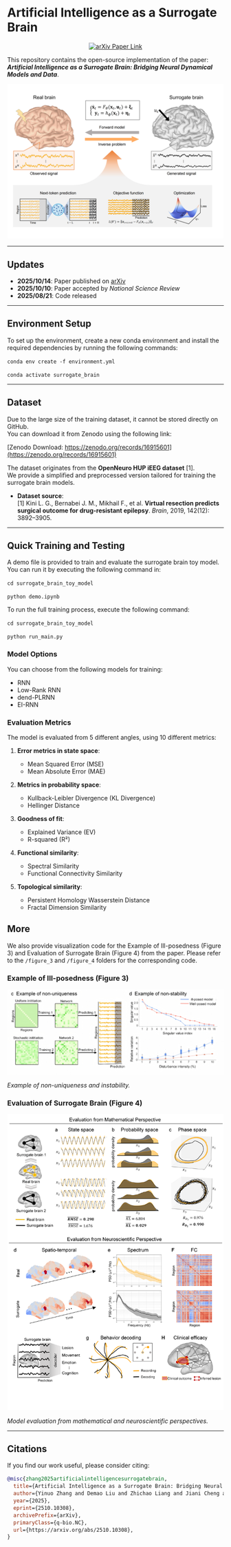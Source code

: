 # Artificial Intelligence as a Surrogate Brain


<p align="center">
  <a href="https://arxiv.org/abs/2510.10308">
    <img src="https://img.shields.io/badge/arxiv.2510.10308-red" alt="arXiv Paper Link"/>
  </a>
</p>

This repository contains the open-source implementation of the paper:  
**_Artificial Intelligence as a Surrogate Brain: Bridging Neural Dynamical Models and Data_**.

![Framework Diagram](Figures/framework.png)

---

## Updates

- **2025/10/14**: Paper published on [arXiv](https://arxiv.org/abs/2510.10308)
- **2025/10/10**: Paper accepted by *National Science Review*
- **2025/08/21**: Code released

---

## Environment Setup

To set up the environment, create a new conda environment and install the required dependencies by running the following commands:

`conda env create -f environment.yml`

`conda activate surrogate_brain`

---

## Dataset

Due to the large size of the training dataset, it cannot be stored directly on GitHub.  
You can download it from Zenodo using the following link:

[Zenodo Download: https://zenodo.org/records/16915601](https://zenodo.org/records/16915601)

The dataset originates from the **OpenNeuro HUP iEEG dataset** [1].  
We provide a simplified and preprocessed version tailored for training the surrogate brain models.

- **Dataset source**:  
  [1] Kini L. G., Bernabei J. M., Mikhail F., et al. **Virtual resection predicts surgical outcome for drug-resistant epilepsy**. *Brain*, 2019, 142(12): 3892–3905.

---

## Quick Training and Testing

A demo file is provided to train and evaluate the surrogate brain toy model.  
You can run it by executing the following command in:

`cd surrogate_brain_toy_model`

`python demo.ipynb`

To run the full training process, execute the following command:

`cd surrogate_brain_toy_model`

`python run_main.py`


### Model Options
You can choose from the following models for training:
- RNN
- Low-Rank RNN
- dend-PLRNN
- EI-RNN

### Evaluation Metrics
The model is evaluated from 5 different angles, using 10 different metrics:

1. **Error metrics in state space**:  
   - Mean Squared Error (MSE)  
   - Mean Absolute Error (MAE)

2. **Metrics in probability space**:  
   - Kullback-Leibler Divergence (KL Divergence)  
   - Hellinger Distance

3. **Goodness of fit**:  
   - Explained Variance (EV)  
   - R-squared (R²)

4. **Functional similarity**:  
   - Spectral Similarity  
   - Functional Connectivity Similarity

5. **Topological similarity**:  
   - Persistent Homology Wasserstein Distance  
   - Fractal Dimension Similarity

## More 

We also provide visualization code for the Example of Ill-posedness (Figure 3) and Evaluation of Surrogate Brain (Figure 4) from the paper. Please refer to the `/figure_3` and `/figure_4` folders for the corresponding code.

### Example of Ill-posedness (Figure 3)

![Eaxmple of ill-posedness](Figures/figure_3.png)

*Example of non-uniqueness and instability.*

### Evaluation of Surrogate Brain (Figure 4)
![Evaluation of surrogate brain](Figures/figure_4.png)

*Model evaluation from mathematical and neuroscientific perspectives.*

---
## Citations
If you find our work useful, please consider citing:
```bibtex
@misc{zhang2025artificialintelligencesurrogatebrain,
  title={Artificial Intelligence as a Surrogate Brain: Bridging Neural Dynamical Models and Data},
  author={Yinuo Zhang and Demao Liu and Zhichao Liang and Jiani Cheng and Kexin Lou and Jinqiao Duan and Ting Gao and Bin Hu and Quanying Liu},
  year={2025},
  eprint={2510.10308},
  archivePrefix={arXiv},
  primaryClass={q-bio.NC},
  url={https://arxiv.org/abs/2510.10308},
}

